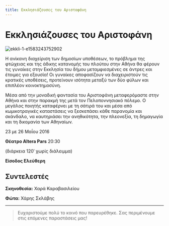 ```yaml
---
title: Εκκλησιάζουσες του Αριστοφάνη
---
```


# Εκκλησιάζουσες του Αριστοφάνη

![ekkli-1-e1583243752902](https://github.com/theatrikiopa/theatrikiopa.eu/assets/16403754/1f5100ee-8d84-47af-87d1-b09845fb0468)

Η ανίκανη διαχείριση των δημοσίων υποθέσεων, το πρόβλημα της φτώχειας και της άδικης κατανομής του πλούτου στην Αθήνα θα φέρουν τις γυναίκες στην Εκκλησία του δήμου μεταμφιεσμένες σε άντρες και έτοιμες για εξουσία! Οι γυναίκες αποφασίζουν να διαχειριστούν τις κρατικές υποθέσεις, προτείνουν ισότητα μεταξύ των δύο φύλων και επιπλέον κοινοκτημοσύνη.

Μέσα από την μοναδική φαντασία του Αριστοφάνη μεταφερόμαστε στην Αθήνα και στην παρακμή της μετά τον Πελοποννησιακό πόλεμο. Ο μεγάλος ποιητής καταφέρνει με τη σάτιρά του και μέσα από κωμικοτραγικές καταστάσεις να ξεσκεπάσει κάθε παρανομία και σκάνδαλο, να καυτηριάσει την ανηθικότητα, την πλεονεξία, τη δημαγωγία και τη δικομανία των Αθηναίων.

23 με 26 Μαΐου 2016

**Θέατρο Altera Pars** 20:30

(διάρκεια 120′ χωρίς διάλειμμα)

**Είσοδος Ελεύθερη**

## Συντελεστές
**Σκηνοθεσία:** Χαρά Καραβασιλείου

**Φώτα:** Χάρης Σκλάβης

***
> Ευχαριστούμε πολύ το κοινό που παρευρέθηκε.
> Σας περιμένουμε στις επόμενες παραστάσεις μας!
